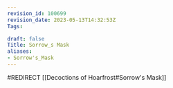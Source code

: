 ```yaml
---
revision_id: 100699
revision_date: 2023-05-13T14:32:53Z
Tags:

draft: false
Title: Sorrow_s Mask
aliases:
- Sorrow's_Mask
---
```

#REDIRECT [[Decoctions of Hoarfrost#Sorrow's Mask]]